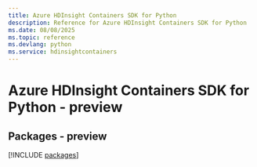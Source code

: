 ```yaml
---
title: Azure HDInsight Containers SDK for Python
description: Reference for Azure HDInsight Containers SDK for Python
ms.date: 08/08/2025
ms.topic: reference
ms.devlang: python
ms.service: hdinsightcontainers
---
```

# Azure HDInsight Containers SDK for Python - preview
## Packages - preview
[!INCLUDE [packages](hdinsight-containers-index.md)]